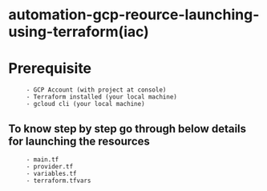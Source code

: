 # automation-gcp-reource-launching-using-terraform(iac)
# Prerequisite
         - GCP Account (with project at console)
         - Terraform installed (your local machine)
         - gcloud cli (your local machine)
        

## To know step by step go through below details for launching the resources

         - main.tf
         - provider.tf
         - variables.tf
         - terraform.tfvars
